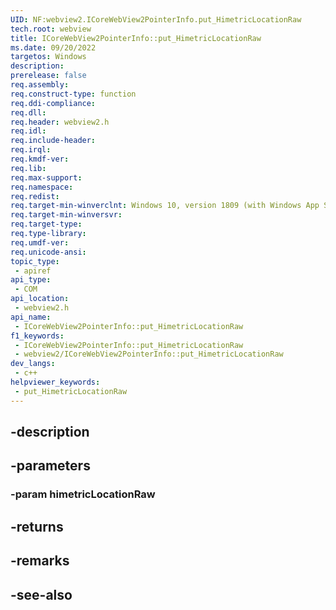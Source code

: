 ```yaml
---
UID: NF:webview2.ICoreWebView2PointerInfo.put_HimetricLocationRaw
tech.root: webview
title: ICoreWebView2PointerInfo::put_HimetricLocationRaw
ms.date: 09/20/2022
targetos: Windows
description: 
prerelease: false
req.assembly: 
req.construct-type: function
req.ddi-compliance: 
req.dll: 
req.header: webview2.h
req.idl: 
req.include-header: 
req.irql: 
req.kmdf-ver: 
req.lib: 
req.max-support: 
req.namespace: 
req.redist: 
req.target-min-winverclnt: Windows 10, version 1809 (with Windows App SDK 1.1 or later)
req.target-min-winversvr: 
req.target-type: 
req.type-library: 
req.umdf-ver: 
req.unicode-ansi: 
topic_type:
 - apiref
api_type:
 - COM
api_location:
 - webview2.h
api_name:
 - ICoreWebView2PointerInfo::put_HimetricLocationRaw
f1_keywords:
 - ICoreWebView2PointerInfo::put_HimetricLocationRaw
 - webview2/ICoreWebView2PointerInfo::put_HimetricLocationRaw
dev_langs:
 - c++
helpviewer_keywords:
 - put_HimetricLocationRaw
---
```


## -description

## -parameters

### -param himetricLocationRaw

## -returns

## -remarks

## -see-also

